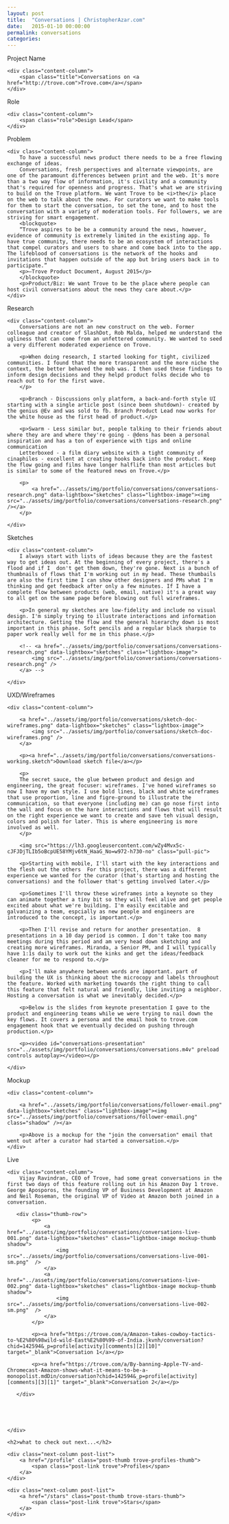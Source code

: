 ```yaml
---
layout: post
title:  "Conversations | ChristopherAzar.com"
date:   2015-01-10 00:00:00
permalink: conversations
categories:
---
```


<!-- Begin Hero Row -->
<div class="hero row trove-conversations-hero">
</div>

<!-- Begin Title Row -->
<div class="row title">
    <div class="label-column">
        <div>Project Name</div>
    </div>

    <div class="content-column">
        <span class="title">Conversations on <a href="http://trove.com">Trove.com</a></span>
    </div>
</div>

<!-- Begin Role Row -->
<div class="row role">
    <div class="label-column">
        <div>Role</div>
    </div>

    <div class="content-column">
        <span class="role">Design Lead</span>
    </div>
</div>



<!-- Begin Problem Row -->
<div class="row problem">
    <div class="label-column">
        Problem
    </div>

    <div class="content-column">
        To have a successful news product there needs to be a free flowing exchange of ideas.
        Conversations, fresh perspectives and alternate viewpoints, are one of the paramount differences between print and the web. It's more than a two way flow of information, it's civility and a community that's required for openness and progress. That's what we are striving to build on the Trove platform. We want Trove to be <i>the</i> place on the web to talk about the news. For curators we want to make tools for them to start the conversation, to set the tone, and to host the conversation with a variety of moderation tools. For followers, we are striving for smart engagement.
        <blockquote>
        “Trove aspires to be be a community around the news, however, evidence of community is extremely limited in the existing app. To have true community, there needs to be an ecosystem of interactions that compel curators and users to share and come back into to the app. The lifeblood of conversations is the network of the hooks and invitations that happen outside of the app but bring users back in to participate.”
        <p>—Trove Product Document, August 2015</p>
        </blockquote>
        <p>Product/Biz: We want Trove to be the place where people can host civil conversations about the news they care about.</p>
    </div>
</div>

<!-- Begin Research Row -->
<div class="row research">
    <div class="label-column">
        Research
    </div>

    <div class="content-column">
        Conversations are not an new construct on the web. Former colleague and creator of SlashDot, Rob Malda, helped me understand the ugliness that can come from an unfettered community. We wanted to seed a very different moderated experience on Trove.

        <p>When doing research, I started looking for tight, civilized communities. I found that the more transparent and the more niche the context, the better behaved the mob was. I then used these findings to inform design decisions and they helpd product folks decide who to reach out to for the first wave.
        </p>

        <p>Branch - Discussions only platform, a back-and-forth style UI starting with a single article post (since been shutdown)- created by the genius @Ev and was sold to fb. Branch Product Lead now works for the white house as the first head of product.</p>

        <p>Swarm - Less similar but, people talking to their friends about where they are and where they're going - @dens has been a personal inspiration and has a ton of experience with tips and online communication
        Letterboxed - a film diary website with a tight community of cinaphiles - excellent at creating hooks back into the product. Keep the flow going and films have longer halflife than most articles but is similar to some of the featured news on Trove.</p>

        <p>
            <a href="../assets/img/portfolio/conversations/conversations-research.png" data-lightbox="sketches" class="lightbox-image"><img src="../assets/img/portfolio/conversations/conversations-research.png" /></a>
        </p>

    </div>
</div>

<!-- Begin Sketches Row -->
<div class="row sketches">
    <div class="label-column">
        Sketches
    </div>

    <div class="content-column">
        I always start with lists of ideas because they are the fastest way to get ideas out. At the beginning of every project, there's a flood and if I  don't get them down, they're gone. Next is a bunch of thumbnails of flows that I'm working out in my head. These thumbails are also the first time I can show other designers and PMs what I'm thinking and get feedback after only a few minutes. If I have a complete flow between products (web, email, native) it's a great way to all get on the same page before blowing out full wireframes.

        <p>In general my sketches are low-fidelity and include no visual design. I'm simply trying to illustrate interactions and information architecture. Getting the flow and the general hierarchy down is most important in this phase. Soft pencils and a regular black sharpie to paper work really well for me in this phase.</p>

        <!-- <a href="../assets/img/portfolio/conversations/conversations-research.png" data-lightbox="sketches" class="lightbox-image">
            <img src="../assets/img/portfolio/conversations/conversations-research.png" />
        </a> -->

    </div>
</div>

<!-- Begin UX row -->
<div class="row Rx">
    <div class="label-column">
        UXD/Wireframes
    </div>

    <div class="content-column">

        <a href="../assets/img/portfolio/conversations/sketch-doc-wireframes.png" data-lightbox="sketches" class="lightbox-image">
            <img src="../assets/img/portfolio/conversations/sketch-doc-wireframes.png" />
        </a>

        <p><a href="../assets/img/portfolio/conversations/conversations-working.sketch">Download sketch file</a></p>

        <p>
        The secret sauce, the glue between product and design and engineering, the great focuser: wireframes. I've honed wireframes so now I have my own style. I use bold lines, black and white wireframes that use proportion, line and figre-ground to illustrate the communication, so that everyone (including me) can go nose first into the wall and focus on the hare interactions and flows that will result on the right experience we want to create and save teh visual design, colors and polish for later. This is where engineering is more involved as well.
        </p>

        <img src="https://lh3.googleusercontent.com/wZy4Mvx5c-cJFJDjTLIb5oBcpUE58YMjv6tN_HaaG_No=w972-h730-no" class="pull-pic">

        <p>Starting with mobile, I'll start with the key interactions and the flesh out the others  For this project, there was a different experience we wanted for the curator (that's starting and hosting the conversations) and the follower that's getting involved later.</p>

        <p>Sometimes I'll throw these wireframes into a keynote so they can animate together a tiny bit so they will feel alive and get people excited about what we're building. I'm easily excitable and galvanizing a team, espcially as new people and engineers are introduced to the concept, is important.</p>

        <p>Then I'll revise and return for another presentation.  8 presentations in a 10 day period is common. I don't take too many meetings during this period and am very head down sketching and creating more wireframes. Miranda, a Senior PM, and I will typically have 1:1s daily to work out the kinks and get the ideas/feedback cleaner for me to respond to.</p>

        <p>I'll make anywhere between words are important. part of building the UX is thinking about the microcopy and labels throughout the feature. Worked with marketing towards the right thing to call this feature that felt natural and friendly, like inviting a neighbor.  Hosting a conversation is what we inevitably decided.</p>

        <p>Below is the slides from keynote presentation I gave to the product and engineering teams while we were trying to nail down the key flows. It covers a persona and the email hook to trove.com engagement hook that we eventually decided on pushing through production.</p>

        <p><video id="conversations-presentation" src="../assets/img/portfolio/conversations/conversations.m4v" preload controls autoplay></video></p>

    </div>
</div>

<!-- Begin Mockup Row -->
<div class="row mockup">
    <div class="label-column">
        Mockup
    </div>

    <div class="content-column">

        <a href="../assets/img/portfolio/conversations/follower-email.png" data-lightbox="sketches" class="lightbox-image"><img src="../assets/img/portfolio/conversations/follower-email.png" class="shadow" /></a>

        <p>Above is a mockup for the "join the conversation" email that went out after a curator had started a conversation.</p>
    </div>
</div>

<!-- Begin Live Row -->
<div class="row live">
    <div class="label-column">
        Live
    </div>

    <div class="content-column">
        Vijay Ravindran, CEO of Trove, had some great conversations in the first two days of this feature rolling out in his Amazon Day 1 trove. George Aposporos, the founding VP of Business Development at Amazon and Neil Roseman, the original VP of Video at Amazon both joined in a conversation.

       <div class="thumb-row">
            <p>
                <a href="../assets/img/portfolio/conversations/conversations-live-001.png" data-lightbox="sketches" class="lightbox-image mockup-thumb shadow">
                    <img src="../assets/img/portfolio/conversations/conversations-live-001-sm.png"  />
                </a>
                <a href="../assets/img/portfolio/conversations/conversations-live-002.png" data-lightbox="sketches" class="lightbox-image mockup-thumb shadow">
                    <img src="../assets/img/portfolio/conversations/conversations-live-002-sm.png"  />
                </a>
            </p>

            <p><a href="https://trove.com/a/Amazon-takes-cowboy-tactics-to-%E2%80%98wild-wild-East%E2%80%99-of-India.jkvnh/conversation?chid=142594&_p=profile[activity][comments][2][10]" target="_blank">Conversation 1</a></p>

            <p><a href="https://trove.com/a/By-banning-Apple-TV-and-Chromecast-Amazon-shows-what-it-means-to-be-a-monopolist.mdDin/conversation?chid=142594&_p=profile[activity][comments][3][1]" target="_blank">Conversation 2</a></p>

       </div>





    </div>
</div>

<!-- Begin Next Row -->
<div class="row next">

    <h2>what to check out next...</h2>

    <div class="next-column post-list">
        <a href="/profile" class="post-thumb trove-profiles-thumb">
            <span class="post-link trove">Profiles</span>
        </a>
    </div>

    <div class="next-column post-list">
        <a href="/stars" class="post-thumb trove-stars-thumb">
            <span class="post-link trove">Stars</span>
        </a>
    </div>
</div>
